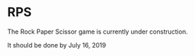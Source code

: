 # RPS

The Rock Paper Scissor game is currently under construction. 

It should be done by July 16, 2019